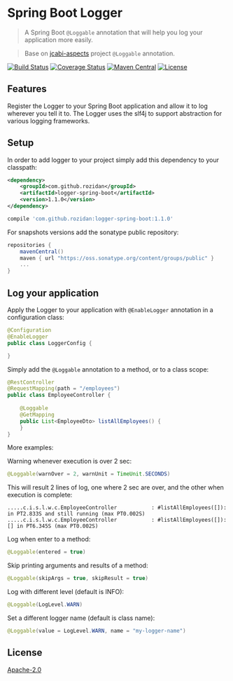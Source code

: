 # Spring Boot Logger
> A Spring Boot `@Loggable` annotation that will help you log your application more easily.

> Base on [jcabi-aspects](http://aspects.jcabi.com/annotation-loggable.html) project `@Loggable` annotation.

[![Build Status](https://travis-ci.org/rozidan/logger-spring-boot.svg?branch=master)](https://travis-ci.org/rozidan/logger-spring-boot)
[![Coverage Status](https://coveralls.io/repos/github/rozidan/logger-spring-boot/badge.svg?branch=master)](https://coveralls.io/github/rozidan/logger-spring-boot?branch=master)
[![Maven Central](https://maven-badges.herokuapp.com/maven-central/com.github.rozidan/logger-spring-boot/badge.svg)](https://maven-badges.herokuapp.com/maven-central/com.github.rozidan/logger-spring-boot/)
[![License](http://img.shields.io/:license-apache-brightgreen.svg)](http://www.apache.org/licenses/LICENSE-2.0.html)

## Features
Register the Logger to your Spring Boot application and allow it to log wherever you tell it to.
The Logger uses the slf4j to support abstraction for various logging frameworks.

## Setup
In order to add logger to your project simply add this dependency to your classpath:
```xml
<dependency>
    <groupId>com.github.rozidan</groupId>
    <artifactId>logger-spring-boot</artifactId>
    <version>1.1.0</version>
</dependency>
```

```groovy
compile 'com.github.rozidan:logger-spring-boot:1.1.0'
```
For snapshots versions add the sonatype public repository:
```groovy
repositories {
    mavenCentral()
    maven { url "https://oss.sonatype.org/content/groups/public" }
    ...
}
```

## Log your application

Apply the Logger to your application with `@EnableLogger` annotation in a configuration class:

```java
@Configuration
@EnableLogger
public class LoggerConfig {

}
```

Simply add the `@Loggable` annotation to a method, or to a class scope:

```java
@RestController
@RequestMapping(path = "/employees")
public class EmployeeController {
	
	@Loggable
	@GetMapping
	public List<EmployeeDto> listAllEmployees() {
	}
}
```
More examples:

Warning whenever execution is over 2 sec:
```java
@Loggable(warnOver = 2, warnUnit = TimeUnit.SECONDS)
```
This will result 2 lines of log, one where 2 sec are over, and the other when execution is complete:
```text
.....c.i.s.l.w.c.EmployeeController           : #listAllEmployees([]): in PT2.833S and still running (max PT0.002S)
.....c.i.s.l.w.c.EmployeeController           : #listAllEmployees([]): [] in PT6.345S (max PT0.002S)
```

Log when enter to a method:
```java
@Loggable(entered = true)
```

Skip printing arguments and results of a method:
```java
@Loggable(skipArgs = true, skipResult = true)
```

Log with different level (default is INFO):
```java
@Loggable(LogLevel.WARN)
```

Set a different logger name (default is class name):
```java
@Loggable(value = LogLevel.WARN, name = "my-logger-name")
```

## License

[Apache-2.0](http://www.apache.org/licenses/LICENSE-2.0)
